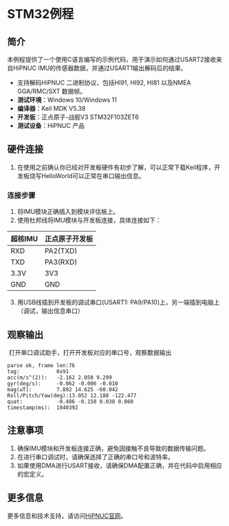 # STM32例程

## 简介

本例程提供了一个使用C语言编写的示例代码，用于演示如何通过USART2接收来自HiPNUC IMU的传感器数据，并通过USART1输出解码后的结果。

- 支持解码HiPNUC 二进制协议，包括HI91, HI92, HI81 以及NMEA GGA/RMC/SXT 数据帧。
- **测试环境**：Windows 10/Windows 11
- **编译器**：Keil MDK V5.38
- **开发板**：正点原子-战舰V3 STM32F103ZET6
- **测试设备**：HiPNUC 产品

## 硬件连接

1. 在使用之前确认你已经对开发板硬件有初步了解，可以正常下载Keil程序，开发板烧写HelloWorld可以正常在串口输出信息。

### 连接步骤

1. 将IMU模块正确插入到模块评估板上。
2. 使用杜邦线将IMU模块与开发板连接，具体连接如下：

| 超核IMU | 正点原子开发板 |
| ------- | -------------- |
| RXD     | PA2(TXD)       |
| TXD     | PA3(RXD)       |
| 3.3V    | 3V3            |
| GND     | GND            |

3. 用USB线插到开发板的调试串口(USART1: PA9/PA10)上，另一端插到电脑上（调试，输出信息串口）

## 观察输出

​	打开串口调试助手，打开开发板对应的串口号，观察数据输出

```
parse ok, frame len:76
tag:            0x91
acc(m/s^(2)):   -2.162 2.050 9.299
gyr(deg/s):     -0.062 -0.006 -0.010
mag(uT):        7.892 14.625 -60.042
Roll/Pitch/Yaw(deg):13.052 12.188 -122.477
quat:           -0.486 -0.150 0.038 0.860
timestamp(ms):  1840392
```


## 注意事项

1. 确保IMU模块和开发板连接正确，避免因接触不良导致的数据传输问题。
2. 在进行串口调试时，请确保选择了正确的串口号和波特率。
3. 如果使用DMA进行USART接收，请确保DMA配置正确，并在代码中启用相应的宏定义。

## 更多信息

更多信息和技术支持，请访问[HiPNUC官网](http://www.hipnuc.com)。

